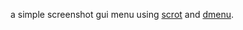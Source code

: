 a simple screenshot gui menu using [scrot](https://github.com/resurrecting-open-source-projects/scrot) and [dmenu](https://tools.suckless.org/dmenu/).
